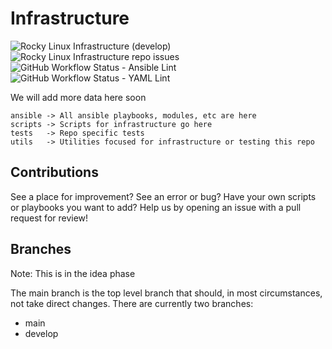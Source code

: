 # Infrastructure

![Rocky Linux Infrastructure (develop)](https://img.shields.io/github/last-commit/rocky-linux/infrastructure/develop) ![Rocky Linux Infrastructure repo issues](https://img.shields.io/github/issues/rocky-linux/infrastructure) ![GitHub Workflow Status - Ansible Lint](https://img.shields.io/github/workflow/status/rocky-linux/infrastructure/Ansible%20Lint) ![GitHub Workflow Status - YAML Lint](https://img.shields.io/github/workflow/status/rocky-linux/infrastructure/YAML%20Lint)

We will add more data here soon

```
ansible -> All ansible playbooks, modules, etc are here
scripts -> Scripts for infrastructure go here
tests   -> Repo specific tests
utils   -> Utilities focused for infrastructure or testing this repo
```

## Contributions

See a place for improvement? See an error or bug? Have your own scripts or playbooks you want to add? Help us by opening an issue with a pull request for review!

## Branches

Note: This is in the idea phase

The main branch is the top level branch that should, in most circumstances, not take direct changes. There are currently two branches:

* main
* develop
